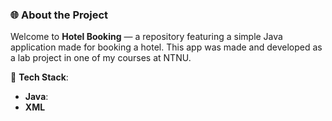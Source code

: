 ### 🌐 About the Project

Welcome to **Hotel Booking** — a repository featuring a simple Java application made for booking a hotel. This app was made and developed as a lab project in one of my courses at NTNU.

🚀 **Tech Stack**:
- **Java**: 
- **XML**
